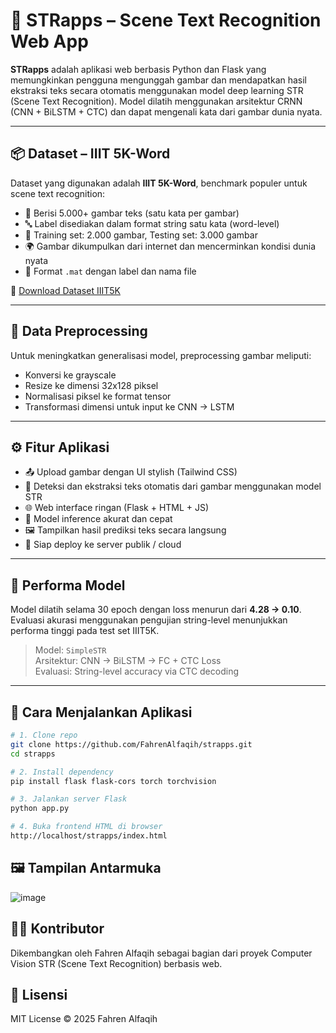 # 🧠 STRapps – Scene Text Recognition Web App

**STRapps** adalah aplikasi web berbasis Python dan Flask yang memungkinkan pengguna mengunggah gambar dan mendapatkan hasil ekstraksi teks secara otomatis menggunakan model deep learning STR (Scene Text Recognition). Model dilatih menggunakan arsitektur CRNN (CNN + BiLSTM + CTC) dan dapat mengenali kata dari gambar dunia nyata.

---

## 📦 Dataset – IIIT 5K-Word

Dataset yang digunakan adalah **IIIT 5K-Word**, benchmark populer untuk scene text recognition:

- 📸 Berisi 5.000+ gambar teks (satu kata per gambar)
- 🔤 Label disediakan dalam format string satu kata (word-level)
- 🧪 Training set: 2.000 gambar, Testing set: 3.000 gambar
- 🌍 Gambar dikumpulkan dari internet dan mencerminkan kondisi dunia nyata
- 📂 Format `.mat` dengan label dan nama file

🔗 [Download Dataset IIIT5K](http://cvit.iiit.ac.in/research/projects/cvit-projects/scene-text-recognition)

---

## 🔄 Data Preprocessing

Untuk meningkatkan generalisasi model, preprocessing gambar meliputi:

- Konversi ke grayscale
- Resize ke dimensi 32x128 piksel
- Normalisasi piksel ke format tensor
- Transformasi dimensi untuk input ke CNN → LSTM

---

## ⚙️ Fitur Aplikasi

- 📤 Upload gambar dengan UI stylish (Tailwind CSS)
- 🧠 Deteksi dan ekstraksi teks otomatis dari gambar menggunakan model STR
- 🌐 Web interface ringan (Flask + HTML + JS)
- 🎯 Model inference akurat dan cepat
- 🖼️ Tampilkan hasil prediksi teks secara langsung
- 🚀 Siap deploy ke server publik / cloud

---

## 🧪 Performa Model

Model dilatih selama 30 epoch dengan loss menurun dari **4.28 → 0.10**. Evaluasi akurasi menggunakan pengujian string-level menunjukkan performa tinggi pada test set IIIT5K.

> Model: `SimpleSTR`  
> Arsitektur: CNN → BiLSTM → FC + CTC Loss  
> Evaluasi: String-level accuracy via CTC decoding

---

## 🚀 Cara Menjalankan Aplikasi

```bash
# 1. Clone repo
git clone https://github.com/FahrenAlfaqih/strapps.git
cd strapps

# 2. Install dependency
pip install flask flask-cors torch torchvision

# 3. Jalankan server Flask
python app.py

# 4. Buka frontend HTML di browser
http://localhost/strapps/index.html
```


## 🖼️ Tampilan Antarmuka
![image](https://github.com/user-attachments/assets/9196688a-6783-4d24-826a-b7db2ec5caf2)

## 🙋‍♂️ Kontributor
Dikembangkan oleh Fahren Alfaqih sebagai bagian dari proyek Computer Vision STR (Scene Text Recognition) berbasis web.

## 📄 Lisensi
MIT License © 2025 Fahren Alfaqih

